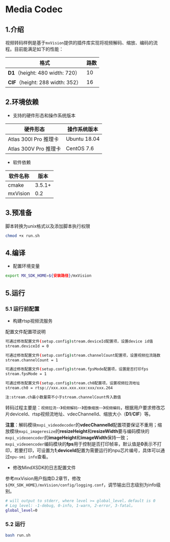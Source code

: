 # Media Codec

## 1.介绍

视频转码样例是基于`mxVision`提供的插件库实现将视频解码、缩放、编码的流程。目前能满足如下的性能：

| 格式 | 路数           |
| - | - |
| **D1**（height: 480 width: 720） | 10 |
| **CIF**（height: 288 width: 352） | 16 |

## 2.环境依赖

- 支持的硬件形态和操作系统版本

| 硬件形态                             | 操作系统版本   |
| ------------------------------------ | -------------- |
| Atlas 300I Pro 推理卡 | Ubuntu 18.04 |
| Atlas 300V Pro 推理卡 | CentOS 7.6     |

- 软件依赖

| 软件名称 | 版本   |
| -------- | ------ |
| cmake    | 3.5.1+ |
| mxVision | 0.2    |

## 3.预准备

脚本转换为unix格式以及添加脚本执行权限

```bash
chmod +x run.sh
```

## 4.编译

- 配置环境变量

```bash
export MX_SDK_HOME=${安装路径}/mxVision
```

## 5.运行

### 5.1 运行前配置

- 构建rtsp视频流服务

配置文件配置项说明

```bash
可通过修改配置文件(setup.config)stream.deviceId配置项，设置device id值
stream.deviceId = 0

可通过修改配置文件(setup.config)stream.channelCount配置项，设置视频拉流路数
stream.channelCount = 1

可通过修改配置文件(setup.config)stream.fpsMode配置项，设置是否打印fps
stream.fpsMode = 1

可通过修改配置文件(setup.config)stream.ch0配置项，设置视频拉流地址
stream.ch0 = rtsp://xxx.xxx.xxx.xxx:xxx/xxx.264

注:stream.ch最小数量需不小于stream.channelCount传入数值

```

转码过程主要是：`视频拉流`--》`视频解码`--》`图像缩放`--》`视频编码`，根据用户要求修改芯片deviceId、rtsp视频流地址、vdecChannelId、缩放大小（**D1**/**CIF**）等。


**注意**：解码模块`mxpi_videodecoder`的**vdecChannelId**配置项要保证不重用；缩放模块`mxpi_imageresize`的**resizeHeight**和**resizeWidth**要与编码模块的`mxpi_videoencoder`的**imageHeight**和**imageWidth**保持一致；`mxpi_videoencoder`编码模块的**fps**用于控制是否打印帧率，默认值是**0**表示不打印，若要打印，可设置为**1**;**deviceId**配置为需要运行的npu芯片编号，具体可以通过`npu-smi info`查看。

- 修改MindXSDK的日志配置文件

参考mxVision用户指南D.2章节，修改`${MX_SDK_HOME}/mxVision/config/logging.conf`，调节输出日志级别为info级别。

```bash
# will output to stderr, where level >= global_level，default is 0
# Log level: -1-debug, 0-info, 1-warn, 2-error, 3-fatal。
global_level=0
```

### 5.2 运行

```bash
bash run.sh
```
